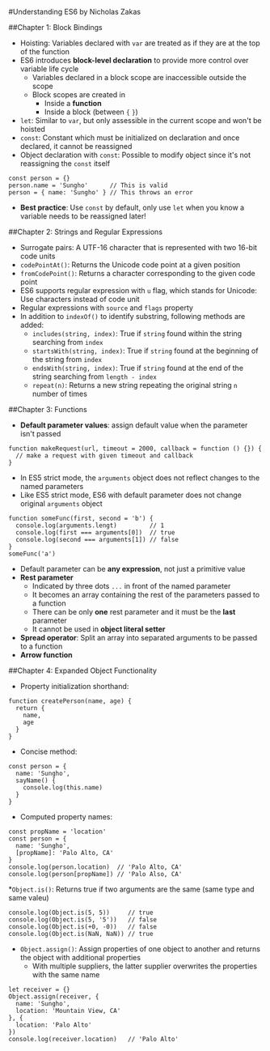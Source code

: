 #Understanding ES6 by Nicholas Zakas

##Chapter 1: Block Bindings
* Hoisting: Variables declared with `var` are treated as if they are at the top of the function
* ES6 introduces **block-level declaration** to provide more control over variable life cycle
  * Variables declared in a block scope are inaccessible outside the scope
  * Block scopes are created in
    * Inside a **function**
    * Inside a block (between `{` `}`)
* `let`: Similar to `var`, but only assessible in the current scope and won't be hoisted
* `const`: Constant which must be initialized on declaration and once declared, it cannot be reassigned
* Object declaration with `const`: Possible to modify object since it's not reassigning the `const` itself
```
const person = {}
person.name = 'Sungho'      // This is valid
person = { name: 'Sungho' } // This throws an error
```

* **Best practice**: Use `const` by default, only use `let` when you know a variable needs to be reassigned later!

##Chapter 2: Strings and Regular Expressions
* Surrogate pairs: A UTF-16 character that is represented with two 16-bit code units
* `codePointAt()`: Returns the Unicode code point at a given position
* `fromCodePoint()`: Returns a character corresponding to the given code point
* ES6 supports regular expression with `u` flag, which stands for Unicode: Use characters instead of code unit
* Regular expressions with `source` and `flags` property
* In addition to `indexOf()` to identify substring, following methods are added:
  * `includes(string, index)`: True if `string` found within the string searching from `index`
  * `startsWith(string, index)`: True if `string` found at the beginning of the string from `index`
  * `endsWith(string, index)`: True if `string` found at the end of the string searching from `length - index`
  * `repeat(n)`: Returns a new string repeating the original string `n` number of times

##Chapter 3: Functions
* **Default parameter values**: assign default value when the parameter isn't passed
```
function makeRequest(url, timeout = 2000, callback = function () {}) {
  // make a request with given timeout and callback
}
```
* In ES5 strict mode, the `arguments` object does not reflect changes to the named parameters
* Like ES5 strict mode, ES6 with default parameter does not change original `arguments` object
```
function someFunc(first, second = 'b') {
  console.log(arguments.lengt)         // 1
  console.log(first === arguments[0])  // true
  console.log(second === arguments[1]) // false
}
someFunc('a')
```
* Default parameter can be **any expression**, not just a primitive value
* **Rest parameter**
  * Indicated by three dots `...` in front of the named parameter
  * It becomes an array containing the rest of the parameters passed to a function
  * There can be only **one** rest parameter and it must be the **last** parameter
  * It cannot be used in **object literal setter**
* **Spread operator**: Split an array into separated arguments to be passed to a function
* **Arrow function**

##Chapter 4: Expanded Object Functionality
* Property initialization shorthand:
```
function createPerson(name, age) {
  return {
    name,
    age
  }
}
```
* Concise method:
```
const person = {
  name: 'Sungho',
  sayName() {
    console.log(this.name)
  }
}
```
* Computed property names:
```
const propName = 'location'
const person = {
  name: 'Sungho',
  [propName]: 'Palo Alto, CA'
}
console.log(person.location)  // 'Palo Alto, CA'
console.log(person[propName]) // 'Palo Also, CA'
```
*`Object.is()`: Returns true if two arguments are the same (same type and same valeu)
```
console.log(Object.is(5, 5))     // true
console.log(Object.is(5, '5'))   // false
console.log(Object.is(+0, -0))   // false
console.log(Object.is(NaN, NaN)) // true
```
* `Object.assign()`: Assign properties of one object to another and returns the object with additional properties
  * With multiple suppliers, the latter supplier overwrites the properties with the same name
```
let receiver = {}
Object.assign(receiver, {
  name: 'Sungho',
  location: 'Mountain View, CA'
}, {
  location: 'Palo Alto'
})
console.log(receiver.location)   // 'Palo Alto'
```
